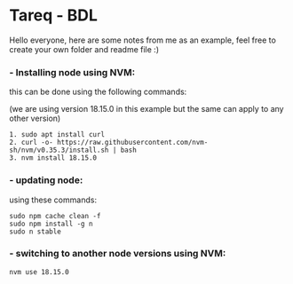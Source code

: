 # Tareq - BDL

Hello everyone, here are some notes from me as an example, feel free to create your own folder and readme file :)


### - Installing node using NVM:

this can be done using the following commands:

(we are using version 18.15.0 in this example but the same can apply to any other version)
```text
1. sudo apt install curl
2. curl -o- https://raw.githubusercontent.com/nvm-sh/nvm/v0.35.3/install.sh | bash
3. nvm install 18.15.0
```

### - updating node:

using these commands:

```text
sudo npm cache clean -f
sudo npm install -g n
sudo n stable
```

### - switching to another node versions using NVM:

```text
nvm use 18.15.0
```